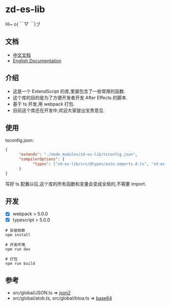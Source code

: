 # zd-es-lib

Hi~ o(_￣ ▽ ￣_)ブ

## 文档

- [中文文档](https://zhaodaniuu.github.io/zd-es-lib/docs/zh)
- [English Documentation](https://zhaodaniuu.github.io/zd-es-lib/docs/en)

## 介绍

- 这是一个 ExtendScript 的库,里面包含了一些常用的函数.
- 这个库的目的是为了方便开发者开发 After Effects 的脚本.
- 基于 ts 开发,用 webpack 打包.
- 目前这个库还在开发中,欢迎大家提出宝贵意见.

## 使用

tsconfig.json:

```json
{
      "extends": "./node_modules/zd-es-lib/tsconfig.json",
      "compilerOptions": {
            "types": ["zd-es-lib/src/@types/auto-imports.d.ts", "zd-es-lib/src/@types/index.d.ts"]
      }
}
```

写好 ts 配置以后,这个库的所有函数和变量会变成全局的,不需要 import.

## 开发

- [x] webpack > 5.0.0
- [x] typescript > 5.0.0

```
# 安装依赖
npm install

# 开发环境
npm run dev

# 打包
npm run build
```

## 参考

- src/global/JSON.ts => [json2](https://github.com/douglascrockford/JSON-js)
- src/global/atob.ts, src/global/btoa.ts => [base64](https://github.com/davidchambers/Base64.js)
